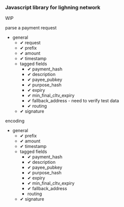 ### Javascript library for lighning network

WIP

parse a payment request

* general
    * ✔ request
    * ✔ prefix
    * ✔ amount
    * ✔ timestamp
    * tagged fields
        * ✔ payment_hash
        * ✔ description
        * ✔ payee_pubkey
        * ✔ purpose_hash
        * ✔ expiry
        * ✔ min_final_cltv_expiry
        * ✔ fallback_address - need to verify test data
        * ✔ routing
    * ✔ signature

encoding

* general
    * ✔ prefix
    * ✔ amount
    * ✔ timestamp
    * tagged fields
        * ✔ payment_hash
        * ✔ description
        * ✔ payee_pubkey
        * ✔ purpose_hash
        * ✔ expiry
        * ✔ min_final_cltv_expiry
        * ✔ fallback_address
        * routing
    * ✔ signature
